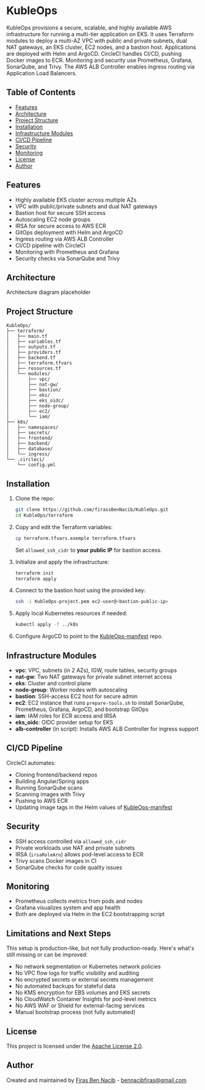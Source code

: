 # KubleOps

KubleOps provisions a secure, scalable, and highly available AWS infrastructure for running a multi-tier application on EKS. It uses Terraform modules to deploy a multi-AZ VPC with public and private subnets, dual NAT gateways, an EKS cluster, EC2 nodes, and a bastion host. Applications are deployed with Helm and ArgoCD. CircleCI handles CI/CD, pushing Docker images to ECR. Monitoring and security use Prometheus, Grafana, SonarQube, and Trivy. The AWS ALB Controller enables ingress routing via Application Load Balancers.

## Table of Contents

- [Features](#features)
- [Architecture](#architecture)
- [Project Structure](#project-structure)
- [Installation](#installation)
- [Infrastructure Modules](#infrastructure-modules)
- [CI/CD Pipeline](#cicd-pipeline)
- [Security](#security)
- [Monitoring](#monitoring)
- [License](#license)
- [Author](#author)

## Features

- Highly available EKS cluster across multiple AZs
- VPC with public/private subnets and dual NAT gateways
- Bastion host for secure SSH access
- Autoscaling EC2 node groups
- IRSA for secure access to AWS ECR
- GitOps deployment with Helm and ArgoCD
- Ingress routing via AWS ALB Controller
- CI/CD pipeline with CircleCI
- Monitoring with Prometheus and Grafana
- Security checks via SonarQube and Trivy

## Architecture

 Architecture diagram placeholder 

## Project Structure

```plaintext
KubleOps/
├── terraform/
│   ├── main.tf
│   ├── variables.tf
│   ├── outputs.tf
│   ├── providers.tf
│   ├── backend.tf
│   ├── terraform.tfvars
│   ├── resources.tf
│   └── modules/
│       ├── vpc/
│       ├── nat-gw/
│       ├── bastion/
│       ├── eks/
│       ├── eks_oidc/
│       ├── node-group/
│       ├── ec2/
│       └── iam/
├── k8s/             
│   ├── namespaces/
│   ├── secrets/
│   ├── frontend/
│   ├── backend/
│   ├── database/
│   └── ingress/
└── .circleci/
    └── config.yml
````

## Installation

1. Clone the repo:

   ```bash
   git clone https://github.com/firassBenNacib/KubleOps.git
   cd KubleOps/terraform
   ```

2. Copy and edit the Terraform variables:

   ```bash
   cp terraform.tfvars.exemple terraform.tfvars
   ```

   Set `allowed_ssh_cidr` to **your public IP** for bastion access.

3. Initialize and apply the infrastructure:

   ```bash
   terraform init
   terraform apply
   ```

4. Connect to the bastion host using the provided key:

   ```bash
   ssh -i KubleOps-project.pem ec2-user@<bastion-public-ip>
   ```

5. Apply local Kubernetes resources if needed:

   ```bash
   kubectl apply -f ../k8s
   ```

6. Configure ArgoCD to point to the [KubleOps-manifest](https://github.com/firassBenNacib/KubleOps-manifest) repo.

## Infrastructure Modules

* **vpc**: VPC, subnets (in 2 AZs), IGW, route tables, security groups
* **nat-gw**: Two NAT gateways for private subnet internet access
* **eks**: Cluster and control plane
* **node-group**: Worker nodes with autoscaling
* **bastion**: SSH-access EC2 host for secure admin
* **ec2**: EC2 instance that runs `prepare-tools.sh` to install SonarQube, Prometheus, Grafana, ArgoCD, and bootstrap GitOps
* **iam**: IAM roles for ECR access and IRSA
* **eks\_oidc**: OIDC provider setup for EKS
* **alb-controller** (in script): Installs AWS ALB Controller for ingress support

## CI/CD Pipeline

CircleCI automates:

* Cloning frontend/backend repos
* Building Angular/Spring apps
* Running SonarQube scans
* Scanning images with Trivy
* Pushing to AWS ECR
* Updating image tags in the Helm values of [KubleOps-manifest](https://github.com/firassBenNacib/KubleOps-manifest)

## Security

* SSH access controlled via `allowed_ssh_cidr`
* Private workloads use NAT and private subnets
* IRSA (`irsaRoleArn`) allows pod-level access to ECR
* Trivy scans Docker images in CI
* SonarQube checks for code quality issues

## Monitoring

* Prometheus collects metrics from pods and nodes
* Grafana visualizes system and app health
* Both are deployed via Helm in the EC2 bootstrapping script




## Limitations and Next Steps

This setup is production-like, but not fully production-ready. Here's what's still missing or can be improved:

* No network segmentation or Kubernetes network policies
* No VPC flow logs for traffic visibility and auditing
* No encrypted secrets or external secrets management
* No automated backups for stateful data
* No KMS encryption for EBS volumes and EKS secrets
* No CloudWatch Container Insights for pod-level metrics
* No AWS WAF or Shield for external-facing services
* Manual bootstrap process (not fully automated)



## License

This project is licensed under the [Apache License 2.0](./LICENSE).

## Author

Created and maintained by [Firas Ben Nacib](https://github.com/firassBenNacib) - [bennacibfiras@gmail.com](mailto:bennacibfiras@gmail.com)
